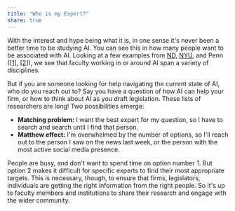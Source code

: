 ```yaml
---
title: "Who is my Expert?"
share: true
---
```


With the interest and hype being what it is, in one sense it's never been a better time to be studying AI.
You can see this in how many people want to be associated with AI. 
Looking at a few examples from [ND](https://lucyinstitute.nd.edu/people/affiliates/), [NYU](https://cims.nyu.edu/ai/faculty/), and Penn ([[1]](https://priml.upenn.edu/people/), [[2]](https://ai.wharton.upenn.edu/about/people/)), we see that faculty working in or around AI span a variety of disciplines. 

But if you are someone looking for help navigating the current state of AI, who do you reach out to? 
Say you have a question of how AI can help your firm, or how to think about AI as you draft legislation. 
These lists of researchers are long! 
Two possibilities emerge:

- **Matching problem:** I want the best expert for my question, so I have to search and search until I find that person. 
- **Matthew effect:** I'm overwhelmed by the number of options, so I'll reach out to the person I saw on the news last week, or the person with the most active social media presence. 

People are busy, and don't want to spend time on option number 1. 
But option 2 makes it difficult for specific experts to find their most appropriate targets. 
This is necessary, though, to ensure that firms, legislators, individuals are getting the right information from the right people. 
So it's up to faculty members and institutions to share their research and engage with the wider community. 

